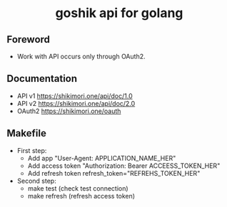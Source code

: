 <div align="center">
  <h1>goshik api for golang</h1>
</div>

## Foreword
- Work with API occurs only through OAuth2.

## Documentation
* API v1 https://shikimori.one/api/doc/1.0
* API v2 https://shikimori.one/api/doc/2.0 
* OAuth2 https://shikimori.one/oauth

## Makefile
- First step:
  * Add app "User-Agent: APPLICATION_NAME_HER"
  * Add access token "Authorization: Bearer ACCEESS_TOKEN_HER"
  * Add refresh token refresh_token="REFREHS_TOKEN_HER"
- Second step:
  * make test (check test connection)
  * make refresh (refresh access token)

